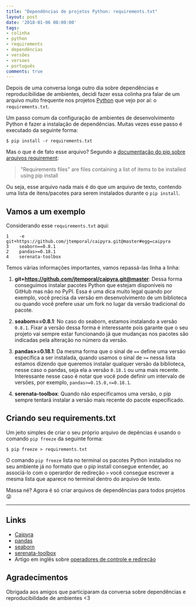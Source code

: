 ```yaml
---
title: "Dependências de projetos Python: requirements.txt"
layout: post
date: '2018-01-06 08:00:00'
tags:
- colinha
- python
- requirements
- dependências
- versões
- versoes
- português
comments: true
---
```


Depois de uma conversa longa outro dia sobre dependências e reproducibilidae de ambientes, decidi fazer essa colinha pra falar de um arquivo muito frequente nos projetos [Python](http://python.org/) que vejo por aí: o `requirements.txt`.

Um passo comum da configuração de ambientes de desenvolvimento Python é fazer a instalação de dependências. Muitas vezes esse passo é executado da seguinte forma:

~~~ console
$ pip install -r requirements.txt
~~~

Mas o que é de fato esse arquivo? Segundo a [documentação do pip sobre arquivos requirement](https://pip.pypa.io/en/stable/user_guide/#requirements-files):

> "Requirements files" are files containing a list of items to be installed using pip install

Ou seja, esse arquivo nada mais é do que um arquivo de texto, contendo uma lista de itens/pacotes para serem instalados durante o `pip install`.

## Vamos a um exemplo

Considerando esse `requirements.txt` aqui:

~~~ plaintext
1    -e git+https://github.com/jtemporal/caipyra.git@master#egg=caipyra
3    seaborn==0.8.1
2    pandas>=0.18.1
4    serenata-toolbox
~~~

Temos várias informações importantes, vamos repassá-las linha a linha:

1. **git+https://github.com/jtemporal/caipyra.git@master**: Dessa forma conseguimos instalar pacotes Python que estejam disponíveis no GitHub mas não no PyPI. Essa é uma dica muito legal quando por exemplo, você precisa da versão em desenvolvimento de um biblioteca ou quando você prefere usar um fork no lugar da versão tradicional do pacote.

1. **seaborn==0.8.1**: No caso do seaborn, estamos instalando a versão `0.8.1`. Fixar a versão dessa forma é interessante pois garante que o seu projeto vai sempre estar funcionando já que mudanças nos pacotes são indicadas pela alteração no número da versão.

1. **pandas>=0.18.1**: Da mesma forma que o sinal de `==` define uma versão específica a ser instalada, quando usamos o sinal de `>=` nessa lista estamos dizendo que queremos instalar qualquer versão da biblioteca, nesse caso o pandas, seja ela a versão `0.18.1` ou uma mais recente. Interessante nesse caso é notar que você pode definir um intervalo de versões, por exemplo, `pandas>=0.15.0,<=0.18.1`.

1. **serenata-toolbox**: Quando não específicamos uma versão, o pip sempre tentará instalar a versão mais recente do pacote especificado.

## Criando seu requirements.txt
Um jeito simples de criar o seu próprio arquivo de depências é usando o comando `pip freeze` da seguinte forma:

~~~ console
$ pip freeze > requirements.txt
~~~

O comando `pip freeze` lista no terminal os pacotes Python instalados no seu ambiente já no formato que o pip install consegue entender, ao associá-lo com o operardor de redireção `>` você consegue escrever a mesma lista que aparece no terminal dentro do arquivo de texto.

Massa né? Agora é só criar arquivos de dependências para todos projetos 😜

----
## Links
- [Caipyra](https://github.com/jtemporal/caipyra)
- [pandas](https://pandas.pydata.org/)
- [seaborn](https://seaborn.pydata.org/)
- [serenata-toolbox](https://github.com/datasciencebr/serenata-toolbox)
- Artigo em inglês sobre [operadores de controle e redireção](https://unix.stackexchange.com/questions/159513/what-are-the-shells-control-and-redirection-operators)

## Agradecimentos
Obrigada aos amigos que participaram da conversa sobre dependências e reproducibilidade de ambientes <3
